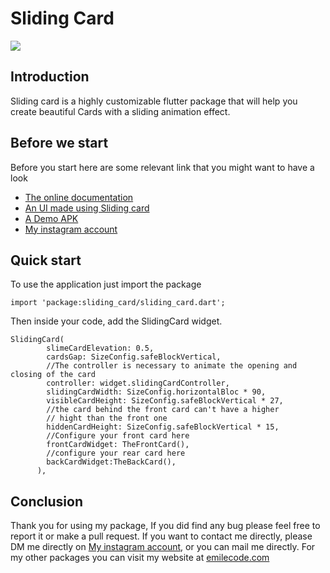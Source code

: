 # Sliding Card

![](https://media.giphy.com/media/d8uClfpq4R6jKQvV8T/giphy.gif)

## Introduction

Sliding card is a highly customizable flutter package that will help you create beautiful Cards with a sliding animation effect.

## Before we start

Before you start here are some relevant link that you might want to have a look

* [The online documentation](https://www.emilecode.com/sliding-card/ "Sliding Card")
* [An UI made using Sliding card](https://github.com/PavieOlivier/doctor-appointment-flutter "Sliding Card UI")
* [A Demo APK](https://drive.google.com/open?id=1ymME7ZY9VGNXdhPprEz0hz4l915lLkp1 "Sliding Card Demo APK")
* [My instagram account](https://www.instagram.com/emilecode/ "emilecode")

## Quick start

To use the application just import the package 
```
import 'package:sliding_card/sliding_card.dart';
```
Then inside your code, add the SlidingCard widget.
```
SlidingCard(
        slimeCardElevation: 0.5,
        cardsGap: SizeConfig.safeBlockVertical,
        //The controller is necessary to animate the opening and closing of the card
        controller: widget.slidingCardController,
        slidingCardWidth: SizeConfig.horizontalBloc * 90,
        visibleCardHeight: SizeConfig.safeBlockVertical * 27,
        //the card behind the front card can't have a higher
        // hight than the front one  
        hiddenCardHeight: SizeConfig.safeBlockVertical * 15,
        //Configure your front card here
        frontCardWidget: TheFrontCard(),
        //configure your rear card here 
        backCardWidget:TheBackCard(),
      ),
```

## Conclusion 
Thank you for using my package, If you did find any bug please feel free to report it or make a pull request.
If you want to contact me directly, please DM me directly on [My instagram account](https://www.instagram.com/emilecode/ "emilecode"), 
or you can mail me directly.
For my other packages you can visit my website at [emilecode.com](emilecode.com)

